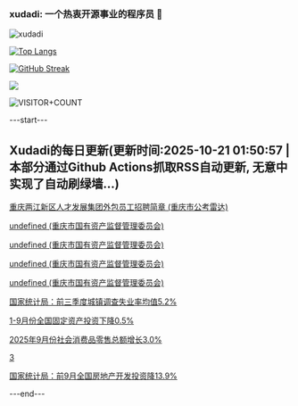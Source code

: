 ### xudadi: 一个热衷开源事业的程序员 👋

![xudadi](https://github-readme-stats-git-masterorgs-github-readme-stats-team.vercel.app/api?username=xudadi)

[![Top Langs](https://github-readme-stats.vercel.app/api/top-langs/?username=xudadi)](https://github.com/anuraghazra/github-readme-stats)

[![GitHub Streak](https://streak-stats.demolab.com?user=xudadi&locale=zh_Hans)](https://git.io/streak-stats)

![](https://raw.githubusercontent.com/xudadi/xudadi/main/assets/github-contribution-grid-snake.svg)

![VISITOR+COUNT](https://komarev.com/ghpvc/?username=xudadi&label=VISITOR+COUNT)


---start---

## Xudadi的每日更新(更新时间:2025-10-21 01:50:57 | 本部分通过Github Actions抓取RSS自动更新, 无意中实现了自动刷绿墙...)

[重庆两江新区人才发展集团外包员工招聘简章 (重庆市公考雷达)](https://www.gongkaoleida.com/article/2655083)

[undefined (重庆市国有资产监督管理委员会)](https://dadilab.github.io/feeds/all.xml)

[undefined (重庆市国有资产监督管理委员会)](https://dadilab.github.io/feeds/all.xml)

[undefined (重庆市国有资产监督管理委员会)](https://dadilab.github.io/feeds/all.xml)

[undefined (重庆市国有资产监督管理委员会)](https://dadilab.github.io/feeds/all.xml)

[国家统计局：前三季度城镇调查失业率均值5.2%](https://m.163.com/news/article/KCAAPEC90001899O.html)

[1-9月份全国固定资产投资下降0.5%](https://m.163.com/news/article/KCAAOPPM0001899N.html)

[2025年9月份社会消费品零售总额增长3.0%](https://m.163.com/news/article/KCAAL5IR0001899N.html)

[3](https://m.163.com/touch/news/sub/domestic)

[国家统计局：前9月全国房地产开发投资降13.9%](https://m.163.com/news/article/KCAAFCEJ0001899N.html)

---end---

